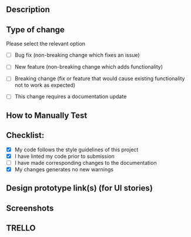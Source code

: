 ## Description

## Type of change
Please select the relevant option

- [ ] Bug fix (non-breaking change which fixes an issue)
- [ ] New feature (non-breaking change which adds functionality)
- [ ] Breaking change (fix or feature that would cause existing functionality not to work as expected)
- [ ] This change requires a documentation update


## How to Manually Test

## Checklist:
- [x] My code follows the style guidelines of this project
- [x] I have linted my code prior to submission
- [ ] I have made corresponding changes to the documentation
- [x] My changes generates no new warnings

## Design prototype link(s) (for UI stories)

## Screenshots

## TRELLO
[]()


